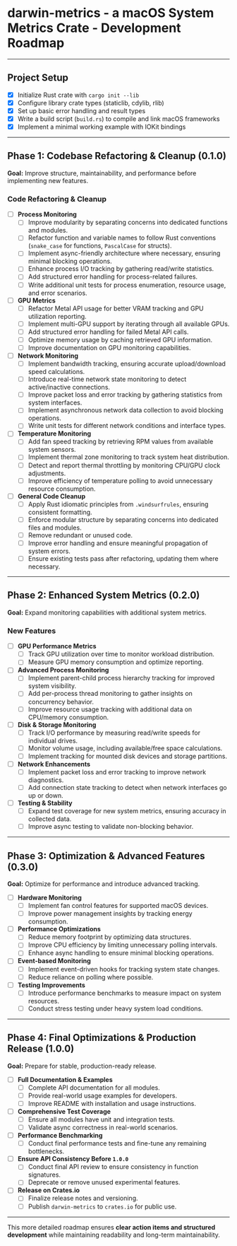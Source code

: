 # darwin-metrics - a macOS System Metrics Crate - Development Roadmap

---

## **Project Setup**

- [x] Initialize Rust crate with `cargo init --lib`
- [x] Configure library crate types (staticlib, cdylib, rlib)
- [x] Set up basic error handling and result types
- [x] Write a build script (`build.rs`) to compile and link macOS frameworks
- [x] Implement a minimal working example with IOKit bindings

---

## **Phase 1: Codebase Refactoring & Cleanup (0.1.0)**

**Goal:** Improve structure, maintainability, and performance before implementing new features.

### **Code Refactoring & Cleanup**

- [ ] **Process Monitoring**
  - [ ] Improve modularity by separating concerns into dedicated functions and modules.
  - [ ] Refactor function and variable names to follow Rust conventions (`snake_case` for functions, `PascalCase` for structs).
  - [ ] Implement async-friendly architecture where necessary, ensuring minimal blocking operations.
  - [ ] Enhance process I/O tracking by gathering read/write statistics.
  - [ ] Add structured error handling for process-related failures.
  - [ ] Write additional unit tests for process enumeration, resource usage, and error scenarios.

- [ ] **GPU Metrics**
  - [ ] Refactor Metal API usage for better VRAM tracking and GPU utilization reporting.
  - [ ] Implement multi-GPU support by iterating through all available GPUs.
  - [ ] Add structured error handling for failed Metal API calls.
  - [ ] Optimize memory usage by caching retrieved GPU information.
  - [ ] Improve documentation on GPU monitoring capabilities.

- [ ] **Network Monitoring**
  - [ ] Implement bandwidth tracking, ensuring accurate upload/download speed calculations.
  - [ ] Introduce real-time network state monitoring to detect active/inactive connections.
  - [ ] Improve packet loss and error tracking by gathering statistics from system interfaces.
  - [ ] Implement asynchronous network data collection to avoid blocking operations.
  - [ ] Write unit tests for different network conditions and interface types.

- [ ] **Temperature Monitoring**
  - [ ] Add fan speed tracking by retrieving RPM values from available system sensors.
  - [ ] Implement thermal zone monitoring to track system heat distribution.
  - [ ] Detect and report thermal throttling by monitoring CPU/GPU clock adjustments.
  - [ ] Improve efficiency of temperature polling to avoid unnecessary resource consumption.

- [ ] **General Code Cleanup**
  - [ ] Apply Rust idiomatic principles from `.windsurfrules`, ensuring consistent formatting.
  - [ ] Enforce modular structure by separating concerns into dedicated files and modules.
  - [ ] Remove redundant or unused code.
  - [ ] Improve error handling and ensure meaningful propagation of system errors.
  - [ ] Ensure existing tests pass after refactoring, updating them where necessary.

---

## **Phase 2: Enhanced System Metrics (0.2.0)**

**Goal:** Expand monitoring capabilities with additional system metrics.

### **New Features**

- [ ] **GPU Performance Metrics**
  - [ ] Track GPU utilization over time to monitor workload distribution.
  - [ ] Measure GPU memory consumption and optimize reporting.

- [ ] **Advanced Process Monitoring**
  - [ ] Implement parent-child process hierarchy tracking for improved system visibility.
  - [ ] Add per-process thread monitoring to gather insights on concurrency behavior.
  - [ ] Improve resource usage tracking with additional data on CPU/memory consumption.

- [ ] **Disk & Storage Monitoring**
  - [ ] Track I/O performance by measuring read/write speeds for individual drives.
  - [ ] Monitor volume usage, including available/free space calculations.
  - [ ] Implement tracking for mounted disk devices and storage partitions.

- [ ] **Network Enhancements**
  - [ ] Implement packet loss and error tracking to improve network diagnostics.
  - [ ] Add connection state tracking to detect when network interfaces go up or down.

- [ ] **Testing & Stability**
  - [ ] Expand test coverage for new system metrics, ensuring accuracy in collected data.
  - [ ] Improve async testing to validate non-blocking behavior.

---

## **Phase 3: Optimization & Advanced Features (0.3.0)**

**Goal:** Optimize for performance and introduce advanced tracking.

- [ ] **Hardware Monitoring**
  - [ ] Implement fan control features for supported macOS devices.
  - [ ] Improve power management insights by tracking energy consumption.
  
- [ ] **Performance Optimizations**
  - [ ] Reduce memory footprint by optimizing data structures.
  - [ ] Improve CPU efficiency by limiting unnecessary polling intervals.
  - [ ] Enhance async handling to ensure minimal blocking operations.

- [ ] **Event-based Monitoring**
  - [ ] Implement event-driven hooks for tracking system state changes.
  - [ ] Reduce reliance on polling where possible.

- [ ] **Testing Improvements**
  - [ ] Introduce performance benchmarks to measure impact on system resources.
  - [ ] Conduct stress testing under heavy system load conditions.

---

## **Phase 4: Final Optimizations & Production Release (1.0.0)**

**Goal:** Prepare for stable, production-ready release.

- [ ] **Full Documentation & Examples**
  - [ ] Complete API documentation for all modules.
  - [ ] Provide real-world usage examples for developers.
  - [ ] Improve README with installation and usage instructions.

- [ ] **Comprehensive Test Coverage**
  - [ ] Ensure all modules have unit and integration tests.
  - [ ] Validate async correctness in real-world scenarios.

- [ ] **Performance Benchmarking**
  - [ ] Conduct final performance tests and fine-tune any remaining bottlenecks.

- [ ] **Ensure API Consistency Before `1.0.0`**
  - [ ] Conduct final API review to ensure consistency in function signatures.
  - [ ] Deprecate or remove unused experimental features.

- [ ] **Release on Crates.io**
  - [ ] Finalize release notes and versioning.
  - [ ] Publish `darwin-metrics` to `crates.io` for public use.

---

This more detailed roadmap ensures **clear action items and structured development** while maintaining readability and long-term maintainability.
